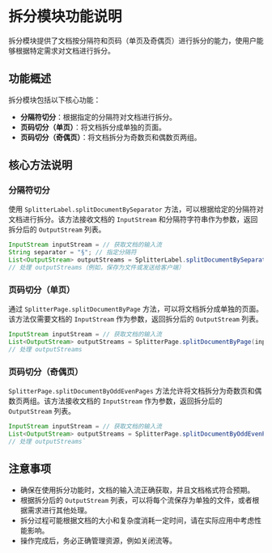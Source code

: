 拆分模块功能说明
========

拆分模块提供了文档按分隔符和页码（单页及奇偶页）进行拆分的能力，使用户能够根据特定需求对文档进行拆分。

功能概述
----

拆分模块包括以下核心功能：

*   **分隔符切分**：根据指定的分隔符对文档进行拆分。
*   **页码切分（单页）**：将文档拆分成单独的页面。
*   **页码切分（奇偶页）**：将文档拆分为奇数页和偶数页两组。

核心方法说明
------

### 分隔符切分

使用 `SplitterLabel.splitDocumentBySeparator` 方法，可以根据给定的分隔符对文档进行拆分。该方法接收文档的 `InputStream` 和分隔符字符串作为参数，返回拆分后的 `OutputStream` 列表。

```java
InputStream inputStream = // 获取文档的输入流
String separator = "§"; // 指定分隔符
List<OutputStream> outputStreams = SplitterLabel.splitDocumentBySeparator(inputStream, separator);
// 处理 outputStreams（例如，保存为文件或发送给客户端）
```

### 页码切分（单页）

通过 `SplitterPage.splitDocumentByPage` 方法，可以将文档拆分成单独的页面。该方法仅需要文档的 `InputStream` 作为参数，返回拆分后的 `OutputStream` 列表。

```java
InputStream inputStream = // 获取文档的输入流
List<OutputStream> outputStreams = SplitterPage.splitDocumentByPage(inputStream);
// 处理 outputStreams
```

### 页码切分（奇偶页）

`SplitterPage.splitDocumentByOddEvenPages` 方法允许将文档拆分为奇数页和偶数页两组。该方法接收文档的 `InputStream` 作为参数，返回拆分后的 `OutputStream` 列表。

```java
InputStream inputStream = // 获取文档的输入流
List<OutputStream> outputStreams = SplitterPage.splitDocumentByOddEvenPages(inputStream);
// 处理 outputStreams`
```

注意事项
----

*   确保在使用拆分功能时，文档的输入流正确获取，并且文档格式符合预期。
*   根据拆分后的 `OutputStream` 列表，可以将每个流保存为单独的文件，或者根据需求进行其他处理。
*   拆分过程可能根据文档的大小和复杂度消耗一定时间，请在实际应用中考虑性能影响。
*   操作完成后，务必正确管理资源，例如关闭流等。